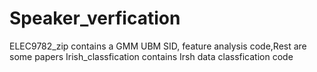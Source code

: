 # Speaker_verfication
ELEC9782_zip contains a GMM UBM SID, feature analysis code,Rest are some papers 
Irish_classfication contains Irsh data classfication code
